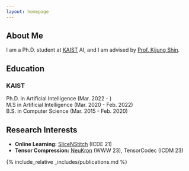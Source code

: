 ```yaml
---
layout: homepage
---
```


## About Me

I am a Ph.D. student at [KAIST](https://kaist.ac.kr/kr/) AI, and I am advised by [Prof. Kijung Shin](https://kijungs.github.io/).

## Education
### KAIST
Ph.D. in Artificial Intelligence (Mar. 2022 - )<br>
M.S in Artificial Intelligence (Mar. 2020 - Feb. 2022)<br>
B.S. in Computer Science (Mar. 2015 - Feb. 2020)

## Research Interests

- **Online Learning:** [SliceNStitch](https://ieeexplore.ieee.org/stamp/stamp.jsp?arnumber=9458693) (ICDE 21)
- **Tensor Compression:** [NeuKron](https://dl.acm.org/doi/pdf/10.1145/3543507.3583226) (WWW 23), TensorCodec (ICDM 23)

{% include_relative _includes/publications.md %}
